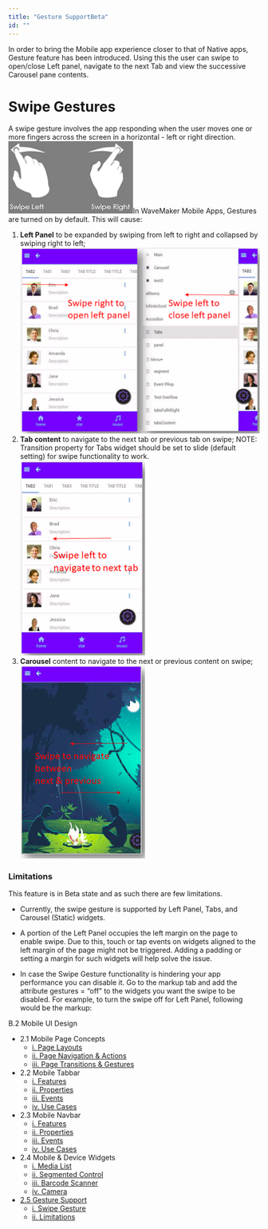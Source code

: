 ```yaml
---
title: "Gesture SupportBeta"
id: ""
---
```


In order to bring the Mobile app experience closer to that of Native apps, Gesture feature has been introduced. Using this the user can swipe to open/close Left panel, navigate to the next Tab and view the successive Carousel pane contents.

# Swipe Gestures

A swipe gesture involves the app responding when the user moves one or more fingers across the screen in a horizontal - left or right direction. [![](./assets/swipe.png)](./assets/swipe.png)In WaveMaker Mobile Apps, Gestures are turned on by default. This will cause:

1. **Left Panel** to be expanded by swiping from left to right and collapsed by swiping right to left; [![](./assets/swipe_leftpanel.png)](./assets/swipe_leftpanel.png)
2. **Tab content** to navigate to the next tab or previous tab on swipe; NOTE: Transition property for Tabs widget should be set to slide (default setting) for swipe functionality to work. [![](./assets/swipe_tabs.png)](./assets/swipe_tabs.png)
3. **Carousel** content to navigate to the next or previous content on swipe; [![](./assets/swipe_carousel.png)](./assets/swipe_carousel.png)

### Limitations

This feature is in Beta state and as such there are few limitations.

- Currently, the swipe gesture is supported by Left Panel, Tabs, and Carousel (Static) widgets.
- A portion of the Left Panel occupies the left margin on the page to enable swipe. Due to this, touch or tap events on widgets aligned to the left margin of the page might not be triggered. Adding a padding or setting a margin for such widgets will help solve the issue.
- In case the Swipe Gesture functionality is hindering your app performance you can disable it. Go to the markup tab and add the attribute gestures = “off” to the widgets you want the swipe to be disabled. For example, to turn the swipe off for Left Panel, following would be the markup:
    
    <wm-left-panel content="leftnav" name="left\_panel1" gestures ="off"></wm-left-panel>
    

B.2 Mobile UI Design

- 2.1 Mobile Page Concepts
    - [i. Page Layouts](/learn/hybrid-mobile/mobile-page-concepts/#page-layouts)
    - [ii. Page Navigation & Actions](/learn/hybrid-mobile/mobile-page-concepts/#page-navigation-actions)
    - [iii. Page Transitions & Gestures](/learn/hybrid-mobile/mobile-page-concepts/#page-transitions-gestures)
- 2.2 Mobile Tabbar
    - [i. Features](/learn/hybrid-mobile/mobile-tabbar/#features)
    - [ii. Properties](/learn/hybrid-mobile/mobile-tabbar/#properties)
    - [iii. Events](/learn/hybrid-mobile/mobile-tabbar/#events)
    - [iv. Use Cases](/learn/hybrid-mobile/mobile-tabbar/#use-cases)
- 2.3 Mobile Navbar
    - [i. Features](/learn/hybrid-mobile/mobile-navbar/#features)
    - [ii. Properties](/learn/hybrid-mobile/mobile-navbar/#properties)
    - [iii. Events](/learn/hybrid-mobile/mobile-navbar/#events)
    - [iv. Use Cases](/learn/hybrid-mobile/mobile-navbar/#use-cases)
- 2.4 Mobile & Device Widgets
    - [i. Media List](/learn/app-development/widgets/mobile-widgets/media-list/)
    - [ii. Segmented Control](/learn/app-development/widgets/mobile-widgets/segmented-control/)
    - [iii. Barcode Scanner](/learn/app-development/widgets/mobile-widgets/barcode-scanner/)
    - [iv. Camera](/learn/app-development/widgets/mobile-widgets/camera/)
- [2.5 Gesture Support](#)
    - [i. Swipe Gesture](#swipe)
    - [ii. Limitations](#limit)
